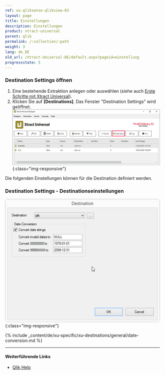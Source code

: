 ```yaml
---
ref: xu-qliksense-qlikview-03
layout: page
title: Einstellungen
description: Einstellungen
product: xtract-universal
parent: qlik
permalink: /:collection/:path
weight: 3
lang: de_DE
old_url: /Xtract-Universal-DE/default.aspx?pageid=einstellung
progressstate: 5
---
```

### Destination Settings öffnen

1. Eine bestehende Extraktion anlegen oder auswählen (siehe auch [Erste Schritte mit Xtract Universal](../../erste-schritte/eine-neue-extraktion-anlegen)).
2. Klicken Sie auf **[Destinations]**. Das Fenster "Destination Settings" wird geöffnet.
![Destination-settings](/img/content/xu/xu_designer_destination.png){:class="img-responsive"}

Die folgenden Einstellungen können für die Destination definiert werden. 
  
### Destination Settings - Destinationseinstellungen

![XU_qlik_destination_settings](/img/content/XU_qlik_destination_settings.png){:class="img-responsive"}

{% include _content/de/xu-specific/xu-destinations/general/date-conversion.md %}

****
#### Weiterführende Links
- [Qlik Help](https://help.qlik.com/)